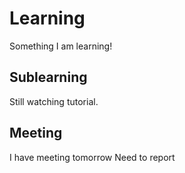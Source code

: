 # Learning

Something I am learning!

## Sublearning

Still watching tutorial.

## Meeting

I have meeting tomorrow
Need to report
